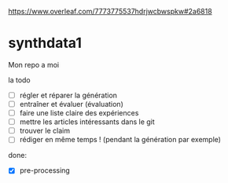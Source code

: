 https://www.overleaf.com/7773775537hdrjwcbwspkw#2a6818

# synthdata1
Mon repo a moi

la todo

- [ ] régler et réparer la génération         
- [ ] entraîner et évaluer (évaluation) 
- [ ] faire une liste claire des expériences    
- [ ] mettre les articles intéressants dans le git  
- [ ] trouver le claim  
- [ ] rédiger en même temps ! (pendant la génération par exemple)   

done:

- [x] pre-processing